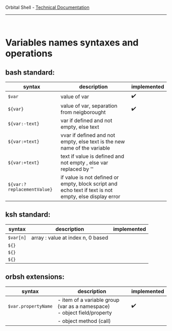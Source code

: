 Orbital Shell - [Technical Documentation](tech-doc.md)

<hr>
<br>

# Variables names syntaxes and operations

## bash standard:

| syntax | description | implemented
| -- | -- | -- |
| ``$var`` | value of var | ✔️
| ``${var}`` | value of var, separation from neigborought | ✔️
| ``${var:-text}`` | var if defined and not empty, else text |
| ``${var:=text}`` | vvar if defined and not empty, else text is the new name of the variable |
| ``${var:+text}`` | text if value is defined and not empty , else var replaced by '' |
| ``${var:?replacementValue}`` | if value is not defined or empty, block script and echo text if text is not empty, else display error |

## ksh standard:

| syntax | description | implemented
| -- | -- | -- |
| ``$var[n]`` | array : value at index n, 0 based | 
| ``${}`` | |
| ``${}`` | |
| ``${}`` | |

## orbsh extensions:

| syntax | description | implemented
| -- | -- | -- |
| ``$var.propertyName`` | - item of a variable group (var as a namespace)<br>- object field/property | ✔️
||- object method (call) |
